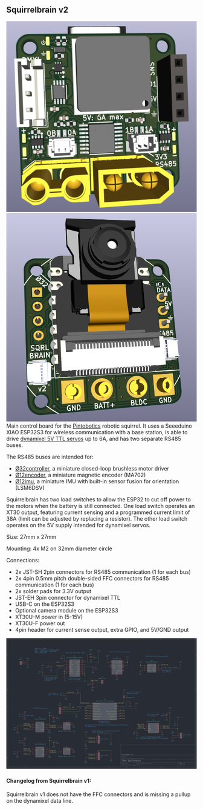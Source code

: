 ## Squirrelbrain v2
![Front View](media/brainv2_back.png)
![Back View](media/brainv2_front.png)
Main control board for the [Pintobotics](https://pintobotics.substack.com) robotic squirrel. It uses a Seeeduino XIAO ESP32S3 for wireless communication with a base station, is able to drive [dynamixel 5V TTL servos](https://www.robotis.us/dynamixel-xl330-m077-t/) up to 6A, and has two separate RS485 buses. 

The RS485 buses are intended for:
* [Ø32controller](https://github.com/qwertpas/O32controller), a miniature closed-loop brushless motor driver
* [Ø12encoder](https://github.com/qwertpas/O12encoder), a miniature magnetic encoder (MA702)
* [Ø12imu](https://github.com/qwertpas/O12imu), a miniature IMU with built-in sensor fusion for orientation (LSM6DSV) 

Squirrelbrain has two load switches to allow the ESP32 to cut off power to the motors when the battery is still connected. One load switch operates an XT30 output, featuring current sensing and a programmed current limit of 38A (limit can be adjusted by replacing a resistor). The other load switch operates on the 5V supply intended for dynamixel servos.

Size: 27mm x 27mm

Mounting: 4x M2 on 32mm diameter circle 

Connections:
* 2x JST-SH 2pin connectors for RS485 communication (1 for each bus)
* 2x 4pin 0.5mm pitch double-sided FFC connectors for RS485 communication (1 for each bus)
* 2x solder pads for 3.3V output
* JST-EH 3pin connector for dynamixel TTL
* USB-C on the ESP32S3
* Optional camera module on the ESP32S3
* XT30U-M power in (5-15V)
* XT30U-F power out
* 4pin header for current sense output, extra GPIO, and 5V/GND output


![Schematic](media/schematic.png)


#### Changelog from Squirrelbrain v1:
Squirrelbrain v1 does not have the FFC connectors and is missing a pullup on the dynamixel data line.